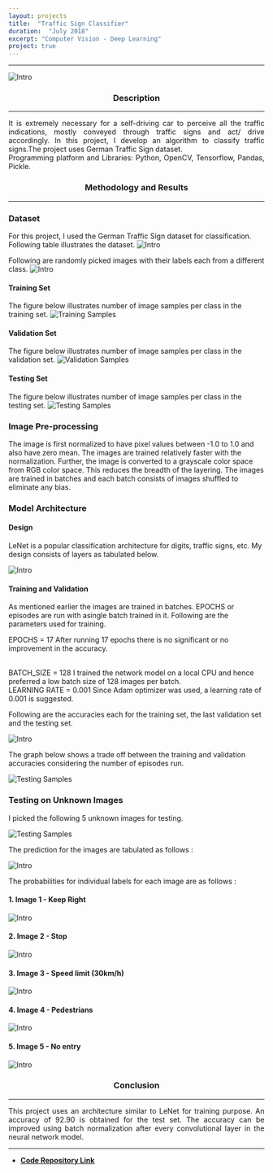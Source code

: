 ```yaml
---
layout: projects
title:  "Traffic Sign Classifier"
duration:  "July 2018" 
excerpt: "Computer Vision - Deep Learning"
project: true
---
```


[//]: # (Image References)

[image0]: /assets/img/trafficsignclassifier/intro.jpg
[image1]: /assets/img/trafficsignclassifier/output_8_0.png
[image2]: /assets/img/trafficsignclassifier/output_9_0.png
[image3]: /assets/img/trafficsignclassifier/output_9_1.png
[image4]: /assets/img/trafficsignclassifier/output_9_2.png
[image5]: /assets/img/trafficsignclassifier/trade.png
[image6]: /assets/img/trafficsignclassifier/web.png
[image7]: /assets/img/trafficsignclassifier/1.png
[image8]: /assets/img/trafficsignclassifier/2.png
[image9]: /assets/img/trafficsignclassifier/3.png
[image10]: /assets/img/trafficsignclassifier/4.png
[image11]: /assets/img/trafficsignclassifier/5.png
[image12]: /assets/img/trafficsignclassifier/6.png
[image13]: /assets/img/trafficsignclassifier/7.png
[image14]: /assets/img/trafficsignclassifier/8.png
[image15]: /assets/img/trafficsignclassifier/9.png
---
![Intro][image0]
<br/>
<center><h3>Description</h3></center>
<hr class="star-primary">
<p style="text-align: justify"> It is extremely necessary for a self-driving car to perceive all the traffic indications, mostly conveyed through traffic signs and act/ drive accordingly. In this project, I develop an algorithm to classify traffic signs.The project uses German Traffic Sign dataset. <br/>
Programming platform and Libraries: Python, OpenCV, Tensorflow, Pandas, Pickle.</p>


<center><h3>Methodology and Results </h3></center>
<hr class="star-primary">


### Dataset

For this project, I used the German Traffic Sign dataset for classification. Following table illustrates the dataset.
![Intro][image7]



Following are randomly picked images with their labels each from a different class.
![Intro][image1]

#### Training Set

The figure below illustrates number of image samples per class in the training set.
![Training Samples][image2]

#### Validation Set

The figure below illustrates number of image samples per class in the validation set.
![Validation Samples][image3]

#### Testing Set

The figure below illustrates number of image samples per class in the testing set.
![Testing Samples][image4]



### Image Pre-processing

The image is first normalized to have pixel values between -1.0 to 1.0 and also have zero mean. The images are trained relatively faster with the normalization.  Further, the image is converted to a grayscale color space from RGB color space. This reduces the breadth of the layering. The images are trained in batches and each batch consists of images shuffled to eliminate any bias. 


### Model Architecture

#### Design

LeNet is a popular classification architecture for digits, traffic signs, etc. My design consists of layers as tabulated below.

![Intro][image8]

#### Training and Validation 

As mentioned earlier the images are trained in batches. EPOCHS or episodes are run with asingle batch trained in it. Following are the parameters used for training.

EPOCHS = 17 
After running 17 epochs there is no significant or no improvement in the accuracy.

<br/> 
BATCH_SIZE    = 128
I trained the network model on a local CPU and hence preferred a low batch size of 128 images per batch.

<br/>
LEARNING RATE = 0.001 
Since Adam optimizer was used, a learning rate of 0.001 is suggested.

<br/>

Following are the accuracies each for the training set, the last validation set and the testing set.

![Intro][image9]

The graph below shows a trade off between the training and validation accuracies considering the number of episodes run.

![Testing Samples][image5]

### Testing on Unknown Images

I picked the following 5 unknown images for testing.

![Testing Samples][image6]

The prediction for the images are tabulated as follows :

![Intro][image10]


The probabilities for individual labels for each image are as follows :

#### 1. Image 1 - Keep Right

![Intro][image11]

#### 2. Image 2 - Stop

![Intro][image12]

#### 3. Image 3 - Speed limit (30km/h)

![Intro][image13]

#### 4. Image 4 - Pedestrians

![Intro][image14]

#### 5. Image 5 - No entry

![Intro][image15]





<center><h3>Conclusion</h3></center>
<hr class="star-primary">

<p style="text-align: justify"> This project uses an architecture similar to LeNet for training purpose. An accuracy of 92.90 is obtained for the test set. The accuracy can be improved using batch normalization after every convolutional layer in the neural network model.  </p>

<hr class="star-primary">
                            
<ul id ="horizontal-list">
<li class="display: inline">
<strong><a target="_blank"  href="https://github.com/nalinraut/CarND-Traffic_Sign_Classifier">Code Repository Link <i class="fa fa-fw fa-github"></i></a>
</strong>
</li>
                                
                                
<!-- <li>
<strong><a href="javascript:void(0);">Project-Report</a>
</strong>
</li> -->
                                
</ul>
     

